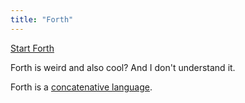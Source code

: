 ```yaml
---
title: "Forth"
---
```


[Start Forth](garden/Programming/Start%20Forth.md)

Forth is weird and also cool? And I don't understand it.

Forth is a [concatenative language](garden/Programming/Concepts/Concatenative%20programming.md).
